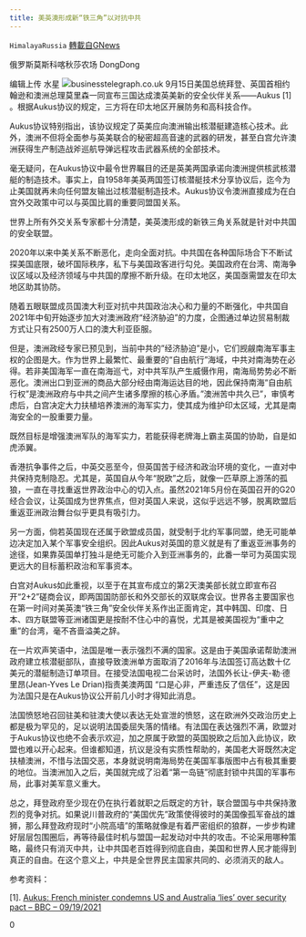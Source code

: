 ```yaml
---
title: 美英澳形成新“铁三角”以对抗中共
---
```

`HimalayaRussia` [轉載自GNews](https://gnews.org/zh-hans/1542875/)

俄罗斯莫斯科喀秋莎农场 DongDong

编辑上传 水星
![](https://assets.gnews.org/wp-content/uploads/2021/09/A-2.jpg)businesstelegraph.co.uk
9月15日美国总统拜登、英国首相约翰逊和澳洲总理莫里森一同宣布三国达成澳英美新的安全伙伴关系——Aukus [1] 。根据Aukus协议的规定，三方将在印太地区开展防务和高科技合作。

Aukus协议特别指出，该协议规定了英美应向澳洲输出核潜艇建造核心技术。此外，澳洲不但将全面参与英美联合的秘密超高音速的武器的研发，甚至白宫允许澳洲获得生产制造战斧巡航导弹远程攻击武器系统的全部技术。

毫无疑问，在Aukus协议中最令世界瞩目的还是英美两国承诺向澳洲提供核武核潜艇的制造技术。事实上，自1958年美英两国签订核潜艇技术分享协议后，迄今为止美国就再未向任何盟友输出过核潜艇制造技术。Aukus协议令澳洲直接成为在白宫外交政策中可以与英国比肩的重要同盟国关系。

世界上所有外交关系专家都十分清楚，美英澳形成的新铁三角关系就是针对中共国的安全联盟。

2020年以来中美关系不断恶化，走向全面对抗。中共国在各种国际场合下不断试探美国底限，破坏国际秩序，私下与美国政客进行勾兑。美国政府在台湾、南海争议区域以及经济领域与中共国的摩擦不断升级。在印太地区，美国亟需盟友在印太地区助其协防。

随着五眼联盟成员国澳大利亚对抗中共国政治决心和力量的不断强化，中共国自2021年中旬开始逐步加大对澳洲政府“经济胁迫”的力度，企图通过单边贸易制裁方式让只有2500万人口的澳大利亚臣服。

但是，澳洲政经专家已预见到，当前中共的”经济胁迫”是小，它们觊觎南海军事主权的企图是大。作为世界上最繁忙、最重要的“自由航行”海域，中共对南海势在必得。若非美国海军一直在南海巡弋，对中共军队产生威慑作用，南海局势势必不断恶化。澳洲出口到亚洲的商品大部分经由南海运达目的地，因此保持南海“自由航行权”是澳洲政府与中共之间产生诸多摩擦的核心矛盾。”澳洲苦中共久已”，审慎考虑后，白宫决定大力扶植培养澳洲的海军实力，使其成为维护印太区域，尤其是南海安全的一股重要力量。

既然目标是增强澳洲军队的海军实力，若能获得老牌海上霸主英国的协助，自是如虎添翼。

香港抗争事件之后，中英交恶至今，但英国苦于经济和政治环境的变化，一直对中共保持克制隐忍。尤其是，英国自从今年“脱欧”之后，就像一匹草原上游荡的孤狼，一直在寻找重返世界政治中心的切入点。虽然2021年5月份在英国召开的G20经合会议，让英国成为世界焦点，但对英国人来说，这似乎远远不够，脱离欧盟后重返亚洲政治舞台似乎更具有吸引力。

另一方面，倘若英国现在还属于欧盟成员国，就受制于北约军事同盟，绝无可能单边决定加入某个军事安全组织。因此Aukus对英国的意义就是有了重返亚洲事务的途径，如果靠英国单打独斗是绝无可能介入到亚洲事务的，此番一举可为英国实现更远大的目标蓄积政治和军事资本。

白宫对Aukus如此重视，以至于在其宣布成立的第2天澳美部长就立即宣布召开“2+2”磋商会议，即两国国防部长和外交部长的双联席会议。世界各主要国家也在第一时间对美英澳“铁三角”安全伙伴关系作出正面肯定，其中韩国、印度、日本、四方联盟等亚洲诸国更是按耐不住心中的喜悦，尤其是被美国视为“重中之重”的台湾，毫不吝啬溢美之辞。

在一片欢声笑语中，法国是唯一表示强烈不满的国家。这是由于美国承诺帮助澳洲政府建立核潜艇部队，直接导致澳洲单方面取消了2016年与法国签订高达数十亿美元的潜艇制造订单项目。在接受法国电视二台采访时，法国外长让-伊夫-勒·德里昂(Jean-Yves Le Drian)指责美澳两国 “口是心非，严重违反了信任”，这是因为法国只是在Aukus协议公开前几小时才得知此消息。

法国愤怒地召回驻美和驻澳大使以表达无处宣泄的愤怒，这在欧洲外交政治历史上都是极为罕见的，足以说明法国委屈失落的情绪。有法国在表达强烈不满，欧盟对于Aukus协议也绝不会表示欢迎，加之原属于欧盟的英国脱欧之后加入此协议，欧盟也难以开心起来。但谁都知道，抗议是没有实质性帮助的，美国老大哥既然决定扶植澳洲，不惜与法国交恶，本身就说明南海局势在美国军事版图中占有极其重要的地位。当澳洲加入之后，美国就完成了沿着“第一岛链”彻底封锁中共国的军事布局，此事对美军意义重大。

总之，拜登政府至少现在仍在执行着就职之后既定的方针，联合盟国与中共保持激烈的竞争对抗。如果说川普政府的“美国优先”政策使得彼时的美国像孤军奋战的雄狮，那么拜登政府现时“小院高墙”的策略就像是有着严密组织的狼群，一步步构建好层层包围圈后，再等待最佳时机与盟国一起发动对中共的攻击。不论采用哪种策略，最终只有消灭中共，让中共国老百姓得到彻底自由，美国和世界人民才能得到真正的自由。在这个意义上，中共是全世界民主国家共同的、必须消灭的敌人。

参考资料：

[1]. [Aukus: French minister condemns US and Australia ‘lies’ over security pact – BBC – 09/19/2021](https://www.bbc.com/news/world-europe-58610234)

0
